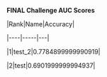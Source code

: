 **FINAL Challenge AUC Scores**



|Rank|Name|Accuracy|

|----|-----|---|

|1|test_2|0.7784899999990919| 

|2|test|0.6901999999994937| 


